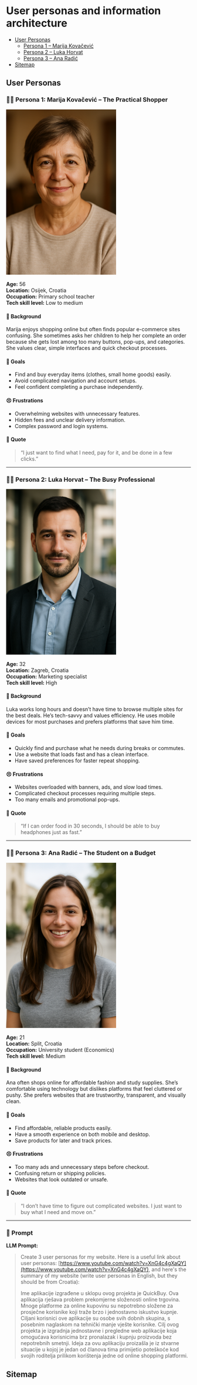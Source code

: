 # User personas and information architecture

- [User Personas](#user-personas)
  - [Persona 1 – Marija Kovačević](#‍%EF%B8%8F-persona-1-marija-kovačević--the-practical-shopper)
  - [Persona 2 – Luka Horvat](#‍%EF%B8%8F-persona-2-luka-horvat--the-busy-professional)
  - [Persona 3 – Ana Radić](#‍%EF%B8%8F-persona-3-ana-radić--the-student-on-a-budget)
- [Sitemap](#sitemap)

## User Personas

### 🧍‍♀️ Persona 1: **Marija Kovačević – The Practical Shopper**

<img src="./images/Marija.png" alt="Marija Kovačević" width="300" />

**Age:** 56  
**Location:** Osijek, Croatia  
**Occupation:** Primary school teacher  
**Tech skill level:** Low to medium

#### 👩 Background

Marija enjoys shopping online but often finds popular e-commerce sites confusing. She sometimes asks her children to help her complete an order because she gets lost among too many buttons, pop-ups, and categories. She values clear, simple interfaces and quick checkout processes.

#### 🎯 Goals

- Find and buy everyday items (clothes, small home goods) easily.
- Avoid complicated navigation and account setups.
- Feel confident completing a purchase independently.

#### 😣 Frustrations

- Overwhelming websites with unnecessary features.
- Hidden fees and unclear delivery information.
- Complex password and login systems.

#### 💬 Quote

> “I just want to find what I need, pay for it, and be done in a few clicks.”

---

### 🧍‍♂️ Persona 2: **Luka Horvat – The Busy Professional**

<img src="./images/Luka.png" alt="Luka Horvat" width="300" />

**Age:** 32  
**Location:** Zagreb, Croatia  
**Occupation:** Marketing specialist  
**Tech skill level:** High

#### 👨 Background

Luka works long hours and doesn’t have time to browse multiple sites for the best deals. He’s tech-savvy and values efficiency. He uses mobile devices for most purchases and prefers platforms that save him time.

#### 🎯 Goals

- Quickly find and purchase what he needs during breaks or commutes.
- Use a website that loads fast and has a clean interface.
- Have saved preferences for faster repeat shopping.

#### 😣 Frustrations

- Websites overloaded with banners, ads, and slow load times.
- Complicated checkout processes requiring multiple steps.
- Too many emails and promotional pop-ups.

#### 💬 Quote

> “If I can order food in 30 seconds, I should be able to buy headphones just as fast.”

---

### 🧍‍♀️ Persona 3: **Ana Radić – The Student on a Budget**

<img src="./images/Ana.png" alt="Ana Radić" width="300" />

**Age:** 21  
**Location:** Split, Croatia  
**Occupation:** University student (Economics)  
**Tech skill level:** Medium

#### 👩 Background

Ana often shops online for affordable fashion and study supplies. She’s comfortable using technology but dislikes platforms that feel cluttered or pushy. She prefers websites that are trustworthy, transparent, and visually clean.

#### 🎯 Goals

- Find affordable, reliable products easily.
- Have a smooth experience on both mobile and desktop.
- Save products for later and track prices.

#### 😣 Frustrations

- Too many ads and unnecessary steps before checkout.
- Confusing return or shipping policies.
- Websites that look outdated or unsafe.

#### 💬 Quote

> “I don’t have time to figure out complicated websites. I just want to buy what I need and move on.”

---

### 🧩 Prompt

**LLM Prompt:**

> Create 3 user personas for my website. Here is a useful link about user personas: [https://www.youtube.com/watch?v=XnG4c4gXaQY](https://www.youtube.com/watch?v=XnG4c4gXaQY), and here's the summary of my website (write user personas in English, but they should be from Croatia):
>
> Ime aplikacije izgrađene u sklopu ovog projekta je QuickBuy. Ova aplikacija rješava problem prekomjerne složenosti online trgovina. Mnoge platforme za online kupovinu su nepotrebno složene za prosječne korisnike koji traže brzo i jednostavno iskustvo kupnje. Ciljani korisnici ove aplikacije su osobe svih dobnih skupina, s posebnim naglaskom na tehnički manje vješte korisnike. Cilj ovog projekta je izgradnja jednostavne i pregledne web aplikacije koja omogućava korisnicima brz pronalazak i kupnju proizvoda bez nepotrebnih smetnji. Ideja za ovu aplikaciju proizašla je iz stvarne situacije u kojoj je jedan od članova tima primijetio poteškoće kod svojih roditelja prilikom korištenja jedne od online shopping platformi.

## Sitemap
